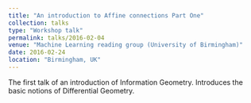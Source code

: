 ```yaml
---
title: "An introduction to Affine connections Part One"
collection: talks
type: "Workshop talk"
permalink: talks/2016-02-04
venue: "Machine Learning reading group (University of Birmingham)"
date: 2016-02-24
location: "Birmingham, UK"
---
```


The first talk of an introduction of Information Geometry. Introduces the basic notions of Differential Geometry.

